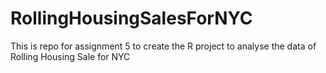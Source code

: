 # RollingHousingSalesForNYC
This is repo for assignment 5 to create the R project to analyse the data of Rolling Housing Sale for NYC
